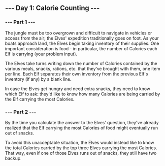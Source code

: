 ## --- Day 1: Calorie Counting ---

### --- Part 1 ---

The jungle must be too overgrown and difficult to navigate in vehicles or access from the air;
the Elves' expedition traditionally goes on foot. As your boats approach land, the Elves begin taking inventory
of their supplies. One important consideration is food - in particular, the number of Calories each Elf is carrying
(your problem input).

The Elves take turns writing down the number of Calories contained by the various meals, snacks, rations, etc.
that they've brought with them, one item per line. Each Elf separates their own inventory from the previous Elf's
inventory (if any) by a blank line.

In case the Elves get hungry and need extra snacks, they need to know which Elf to ask: they'd like to know how many
Calories are being carried by the Elf carrying the most Calories.

### --- Part 2 ---

By the time you calculate the answer to the Elves' question, they've already realized that the Elf carrying the most
Calories of food might eventually run out of snacks.

To avoid this unacceptable situation, the Elves would instead like to know the total Calories carried by the top
three Elves carrying the most Calories. That way, even if one of those Elves runs out of snacks, they still have
two backup.
